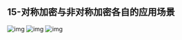 ## 15-对称加密与非对称加密各自的应用场景
![img](https://raw.githubusercontent.com/fanpan26/nginx-study/master/nginx/nginx-15-20190406115231.png)
![img](https://raw.githubusercontent.com/fanpan26/nginx-study/master/nginx/nginx-15-20190406115254.png)
![img](https://raw.githubusercontent.com/fanpan26/nginx-study/master/nginx/nginx-15-20190406115314.png)

